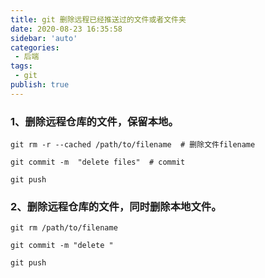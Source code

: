 ```yaml
---
title: git 删除远程已经推送过的文件或者文件夹
date: 2020-08-23 16:35:58
sidebar: 'auto'
categories:
 - 后端
tags:
 - git
publish: true
---
```


### 1、删除远程仓库的文件，保留本地。
```shell script
git rm -r --cached /path/to/filename  # 删除文件filename

git commit -m  "delete files"  # commit

git push
```

### 2、删除远程仓库的文件，同时删除本地文件。
```shell script
git rm /path/to/filename

git commit -m "delete "

git push
```